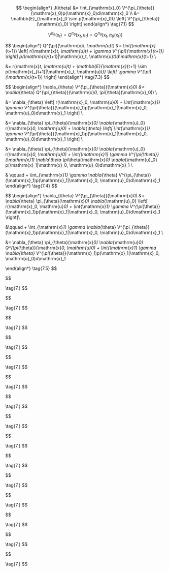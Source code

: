 $$
\begin{align*}
J(\theta) &= \int_{\mathrm{x}_0} V^{\pi_{\theta}}(\mathrm{x}_0)p(\mathrm{x}_0)d\mathrm{x}_0 \\
&= \mathbb{E}_{\mathrm{x}_0 \sim p(\mathrm{x}_0)} \left[ V^{\pi_{\theta}}(\mathrm{x}_0) \right]
\end{align*}
\tag{7.1}
$$

$$
V^{\pi_{\theta}}(\mathrm{x}_t) = Q^{\pi_{\theta}}(\mathrm{x}_t, \mathrm{u}_t) = Q^{\pi_{\theta}}(\mathrm{x}_t, \pi_{\theta}(\mathrm{x}_t))
\tag{7.2}
$$

$$
\begin{align*}
Q^{\pi}(\mathrm{x}_t, \mathrm{u}_t) &= \int_{\mathrm{x}_{t+1}} \left[ r(\mathrm{x}_t, \mathrm{u}_t) + \gamma V^{\pi}(\mathrm{x}_{t+1}) \right] p(\mathrm{x}_{t+1}|\mathrm{x}_t, \mathrm{u}_t)d\mathrm{x}_{t+1} \\

&= r(\mathrm{x}_t, \mathrm{u}_t) + \mathbb{E}_{\mathrm{x}_{t+1} \sim p(\mathrm{x}_{t+1}|\mathrm{x}_t, \mathrm{u}_t)} \left[ \gamma V^{\pi}(\mathrm{x}_{t+1}) \right]
\end{align*}
\tag{7.3}
$$

$$
\begin{align*}
\nabla_{\theta} V^{\pi_{\theta}}(\mathrm{x}_0) &= \nabla_{\theta} Q^{\pi_{\theta}}(\mathrm{x}_0, \pi_{\theta}(\mathrm{x}_0)) \\

&= \nabla_{\theta} \left[ r(\mathrm{x}_0, \mathrm{u}_0) + \int_{\mathrm{x}_1} \gamma V^{\pi_{\theta}}(\mathrm{x}_1)p(\mathrm{x}_1|\mathrm{x}_0, \mathrm{u}_0)d\mathrm{x}_1 \right] \\

&= \nabla_{\theta} \pi_{\theta}(\mathrm{x}_0) \nabla_{\mathrm{u}_0} r(\mathrm{x}_0, \mathrm{u}_0) + \nabla_{\theta} \left[ \int_{\mathrm{x}_1} \gamma V^{\pi_{\theta}}(\mathrm{x}_1)p(\mathrm{x}_1|\mathrm{x}_0, \mathrm{u}_0)d\mathrm{x}_1 \right] \\

&= \nabla_{\theta} \pi_{\theta}(\mathrm{x}_0) \nabla_{\mathrm{u}_0} r(\mathrm{x}_0, \mathrm{u}_0) + \int_{\mathrm{x}_1} \gamma V^{\pi_{\theta}}(\mathrm{x}_1) \nabla_\theta \pi_\theta(\mathrm{x}_0) \nabla_{\mathrm{u}_0} p(\mathrm{x}_1|\mathrm{x}_0, \mathrm{u}_0)d\mathrm{x}_1 \\

& \qquad + \int_{\mathrm{x}_1} \gamma \nabla_{\theta} V^{\pi_{\theta}}(\mathrm{x}_1)p(\mathrm{x}_1|\mathrm{x}_0, \mathrm{u}_0)d\mathrm{x}_1
\end{align*}
\tag{7.4}
$$

$$
\begin{align*}
\nabla_{\theta} V^{\pi_{\theta}}(\mathrm{x}_0) &= \nabla_{\theta} \pi_{\theta}(\mathrm{x}_0) \nabla_{\mathrm{u}_0} \left[ r(\mathrm{x}_0, \mathrm{u}_0) + \int_{\mathrm{x}_1} \gamma V^{\pi_{\theta}}(\mathrm{x}_1)p(\mathrm{x}_1|\mathrm{x}_0, \mathrm{u}_0)d\mathrm{x}_1 \right]\\

&\qquad + \int_{\mathrm{x}_1} \gamma \nabla_{\theta} V^{\pi_{\theta}}(\mathrm{x}_1)p(\mathrm{x}_1|\mathrm{x}_0, \mathrm{u}_0)d\mathrm{x}_1 \\

&= \nabla_{\theta} \pi_{\theta}(\mathrm{x}_0) \nabla_{\mathrm{u}_0} Q^{\pi_{\theta}}(\mathrm{x}_0, \mathrm{u}_0) + \int_{\mathrm{x}_1} \gamma \nabla_{\theta} V^{\pi_{\theta}}(\mathrm{x}_1)p(\mathrm{x}_1|\mathrm{x}_0, \mathrm{u}_0)d\mathrm{x}_1

\end{align*}
\tag{7.5}
$$

$$

\tag{7.}
$$

$$

\tag{7.}
$$

$$

\tag{7.}
$$

$$

\tag{7.}
$$

$$

\tag{7.}
$$

$$

\tag{7.}
$$

$$

\tag{7.}
$$

$$

\tag{7.}
$$

$$

\tag{7.}
$$

$$

\tag{7.}
$$

$$

\tag{7.}
$$

$$

\tag{7.}
$$

$$

\tag{7.}
$$

$$

\tag{7.}
$$

$$

\tag{7.}
$$

